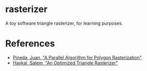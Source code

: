 # rasterizer
A toy software triangle rasterizer, for learning purposes.

# References

* [Pineda, Juan, "A Parallel Algorithm for Polygon Rasterization"](https://www.cs.drexel.edu/~david/Classes/Papers/comp175-06-pineda.pdf)
* [Haykal, Salem, "An Optimized Triangle Rasterizer"](https://www.digipen.edu/sites/default/files/public/docs/theses/salem-haykal-digipen-master-of-science-in-computer-science-thesis-an-optimized-triangle-rasterizer.pdf)